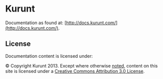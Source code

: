 # Kurunt

Documentation as found at: [http://docs.kurunt.com/](http://docs.kurunt.com/).

## License

Documentation content is licensed under:

&copy; Copyright Kurunt 2013. Except where otherwise [noted](http://kurunt.com/license/), content on this site is licensed under a [Creative Commons Attribution 3.0 License](http://creativecommons.org/licenses/by/3.0/).

